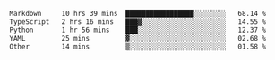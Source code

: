 <!--START_SECTION:waka-->

```txt
Markdown     10 hrs 39 mins  █████████████████░░░░░░░░   68.14 %
TypeScript   2 hrs 16 mins   ███▓░░░░░░░░░░░░░░░░░░░░░   14.55 %
Python       1 hr 56 mins    ███░░░░░░░░░░░░░░░░░░░░░░   12.37 %
YAML         25 mins         ▓░░░░░░░░░░░░░░░░░░░░░░░░   02.68 %
Other        14 mins         ▒░░░░░░░░░░░░░░░░░░░░░░░░   01.58 %
```

<!--END_SECTION:waka-->